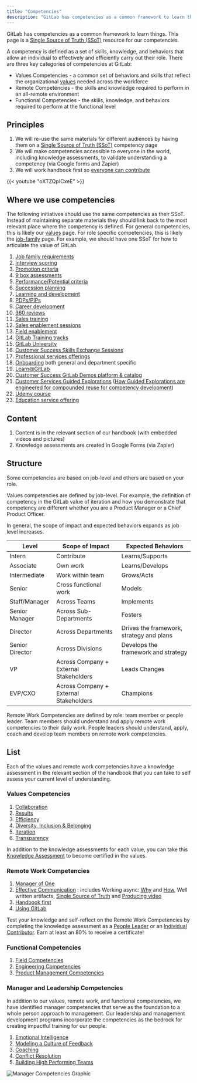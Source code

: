```yaml
---
title: "Competencies"
description: "GitLab has competencies as a common framework to learn things. This page is a Single Source of Truth (SSoT) resource for our competencies."
---
```


GitLab has competencies as a common framework to learn things. This page is a [Single Source of Truth (SSoT)](https://docs.gitlab.com/ee/development/documentation/styleguide/#why-a-single-source-of-truth) resource for our competencies.

A competency is defined as a set of skills, knowledge, and behaviors that allow an individual to effectively and efficiently carry out their role. There are three key categories of competencies at GitLab:

- Values Competencies - a common set of behaviors and skills that reflect the organizational [values](/handbook/values/) needed across the workforce
- Remote Competencies - the skills and knowledge required to perform in an all-remote environment
- Functional Competencies - the skills, knowledge, and behaviors required to perform at the functional level

## Principles

1. We will re-use the same materials for different audiences by having them on a [Single Source of Truth (SSoT)](https://docs.gitlab.com/ee/development/documentation/styleguide/#why-a-single-source-of-truth) competency page
1. We will make competencies accessible to everyone in the world, including knowledge assessments, to validate understanding a competency (via Google forms and Zapier)
1. We will work handbook first so [everyone can contribute](/handbook/company/mission/#mission)

{{< youtube "oXTZQpICxeE" >}}

## Where we use competencies

The following initiatives should use the same competencies as their SSoT.
Instead of maintaining separate materials they should link back to the most relevant place where the competency is defined. For general competencies, this is likely our [values](/handbook/values/) page. For role specific competencies, this is likely the [job-family](/handbook/hiring/job-families/#format) page.
For example, we should have one SSoT for how to articulate the value of GitLab.

1. [Job family requirements](/handbook/hiring/job-families#format)
1. [Interview scoring](/handbook/hiring/talent-acquisition-framework/hiring-manager/#step-6hm-hiring-team-to-complete-feedback-in-greenhouse)
1. [Promotion criteria](/handbook/people-group/promotions-transfers/)
1. [9 box assessments](https://www.predictivesuccess.com/blog/9-box/)
1. [Performance/Potential criteria](/handbook/people-group/talent-assessment#the-performancegrowth-potential-matrix)
1. [Succession planning](/handbook/people-group/talent-assessment#succession-planning)
1. [Learning and development](/handbook/people-group/learning-and-development)
1. [PDPs/PIPs](/handbook/leadership/underperformance/)
1. [Career development](/handbook/people-group/learning-and-development/career-development/)
1. [360 reviews](/handbook/people-group/360-feedback/)
1. [Sales training](/handbook/sales/training/)
1. [Sales enablement sessions](/handbook/sales/training/sales-enablement-sessions/)
1. [Field enablement](/handbook/sales/field-operations/field-enablement/)
1. [GitLab Training tracks](https://university.gitlab.com/)
1. [GitLab University](https://university.gitlab.com/)
1. [Customer Success Skills Exchange Sessions](/handbook/sales/training/customer-success-skills-exchange/)
1. [Professional services offerings](/handbook/customer-success/professional-services-engineering/framework/#service-offering-framework/)
1. [Onboarding](/handbook/people-group/general-onboarding/) both general and department specific
1. [Learn@GitLab](https://university.gitlab.com/)
1. [Customer Success GitLab Demos platform & catalog](https://gitlabdemo.com/)
1. [Customer Services Guided Explorations](https://gitlab.com/guided-explorations) ([How Guided Explorations are engineered for compounded reuse for competency development](https://gitlab.com/guided-explorations/guided-exploration-concept/-/blob/master/README.md))
1. [Udemy course](https://www.udemy.com/course/gitlab-for-beginners/)
1. [Education service offering](https://about.gitlab.com/services/education/)

## Content

1. Content is in the relevant section of our handbook (with embedded videos and pictures)
1. Knowledge assessments are created in Google Forms (via Zapier)

## Structure

Some competencies are based on job-level and others are based on your role.

Values competencies are defined by job-level. For example, the definition of competency in the GitLab value of iteration and how you demonstrate that competency are different whether you are a Product Manager or a Chief Product Officer.

In general, the scope of impact and expected behaviors expands as job level increases.

| Level | Scope of Impact | Expected Behaviors |
|-----------------|----------------------------------------|------------------------------------------|
| Intern | Contribute | Learns/Supports |
| Associate | Own work | Learns/Develops |
| Intermediate | Work within team | Grows/Acts |
| Senior | Cross functional work | Models |
| Staff/Manager | Across Teams | Implements |
| Senior Manager | Across Sub-Departments | Fosters |
| Director | Across Departments | Drives the framework, strategy and plans |
| Senior Director | Across Divisions | Develops the framework and strategy |
| VP | Across Company + External Stakeholders | Leads Changes |
| EVP/CXO | Across Company + External Stakeholders | Champions  |

Remote Work Competencies are defined by role: team member or people leader. Team members should understand and apply remote work competencies to their daily work. People leaders should understand, apply, coach and develop team members on remote work competencies.

## List

Each of the values and remote work competencies have a knowledge assessment in the relevant section of the handbook that you can take to self assess your current level of understanding.

### Values Competencies

1. [Collaboration](/handbook/values/#collaboration-competency)
1. [Results](/handbook/values/#results-competency)
1. [Efficiency](/handbook/values/#efficiency-competency)
1. [Diversity, Inclusion & Belonging](/handbook/values/#diversity-inclusion--belonging-competency)
1. [Iteration](/handbook/values/#iteration-competency)
1. [Transparency](/handbook/values/#transparency-competency)

In addition to the knowledge assessments for each value, you can take this [Knowledge Assessment](/handbook/values/#gitlab-values-knowledge-assessment) to become certified in the values.

### Remote Work Competencies

1. [Manager of One](/handbook/leadership/#managers-of-one)
1. [Effective Communication](/handbook/communication/#effective-communication-competency) : includes Working async: [Why](/handbook/company/culture/all-remote/asynchronous/) and [How](/handbook/communication/), Well written artifacts, [Single Source of Truth](https://docs.gitlab.com/development/documentation/styleguide/#documentation-is-the-single-source-of-truth-ssot) and [Producing video](/handbook/marketing/marketing-operations/youtube/)
1. [Handbook first](/handbook/about/handbook-usage/#handbook-first-competency)
1. [Using GitLab](/handbook/people-group/using-gitlab-at-gitlab/#using-gitlab-competency)

Test your knowledge and self-reflect on the Remote Work Competencies by completing the knowledge assessment as a [People Leader](https://docs.google.com/forms/d/e/1FAIpQLSemWK_Ki0aAMepKAQnaN-uMr1JBlkCs3O80sBli4PaTl2uoDA/viewform) or an [Individual Contributor](https://docs.google.com/forms/d/e/1FAIpQLScN70eoAjJ0tuj_iSgFRkyRbeNLrO9Yz52897619IkwoNW-cw/viewform). Earn at least an 80% to receive a certificate!

### Functional Competencies

1. [Field Competencies](/handbook/sales/training/field-functional-competencies/)
1. [Engineering Competencies](/handbook/engineering/careers/matrix/)
1. [Product Management Competencies](/handbook/product/product-management/product-cdf-competencies/)

### Manager and Leadership Competencies

In addition to our values, remote work, and functional competencies, we have identified manager competencies that serve as the foundation to a whole person approach to management. Our leadership and management development programs incorporate the competencies as the bedrock for creating impactful training for our people.

1. [Emotional Intelligence](/handbook/leadership/emotional-intelligence/)
1. [Modeling a Culture of Feedback](/handbook/people-group/guidance-on-feedback/#modeling-a-culture-of-feedback-manager-competency)
1. [Coaching](/handbook/leadership/coaching/)
1. [Conflict Resolution](/handbook/leadership/managing-conflict/)
1. [Building High Performing Teams](/handbook/leadership/#building-high-performing-teams)

![Manager Competencies Graphic](/images/competencies-graphic.png)
